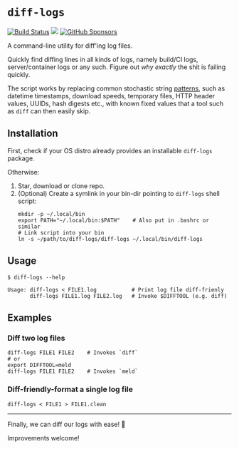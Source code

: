 `diff-logs`
===========
[![Build Status](https://img.shields.io/github/actions/workflow/status/kernc/diff-logs/ci.yml?branch=master&style=for-the-badge)](https://github.com/kernc/diff-logs/actions)
[![](https://img.shields.io/github/issues/kernc/diff-logs?style=for-the-badge)](#)
[![GitHub Sponsors](https://img.shields.io/github/sponsors/kernc?color=pink&style=for-the-badge)](https://github.com/sponsors/kernc)

A command-line utility for diff'ing log files.

Quickly find diffing lines in all kinds of logs,
namely build/CI logs, server/container logs or any such.
Figure out _why exactly_ the shit is failing quickly.

The script works by replacing common stochastic string [patterns],
such as datetime timestamps, download speeds, temporary files,
HTTP header values, UUIDs, hash digests etc., with known fixed
values that a tool such as `diff` can then easily skip.

[patterns]: https://github.com/kernc/diff-logs/blob/master/diff-logs.py


Installation
------------
First, check if your OS distro already provides an installable `diff-logs` package.

Otherwise:
1. Star, download or clone repo.
2. (Optional) Create a symlink in your bin-dir pointing to `diff-logs` shell script:
   ```shell
   mkdir -p ~/.local/bin
   export PATH="~/.local/bin:$PATH"    # Also put in .bashrc or similar
   # Link script into your bin
   ln -s ~/path/to/diff-logs/diff-logs ~/.local/bin/diff-logs
   ```


Usage
-----
```shell
$ diff-logs --help

Usage: diff-logs < FILE1.log           # Print log file diff-frienly
       diff-logs FILE1.log FILE2.log   # Invoke $DIFFTOOL (e.g. diff)
```


Examples
--------
### Diff two log files
```shell
diff-logs FILE1 FILE2    # Invokes `diff`
# or
export DIFFTOOL=meld
diff-logs FILE1 FILE2    # Invokes `meld`
```

### Diff-friendly-format a single log file
```shell
diff-logs < FILE1 > FILE1.clean
```

-----
Finally, we can diff our logs with ease! 🥳

Improvements welcome!
